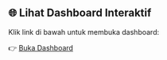 ## 🌐 Lihat Dashboard Interaktif

Klik link di bawah untuk membuka dashboard:

👉 [Buka Dashboard](https://username.github.io/Transaction-Analysis/)

